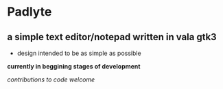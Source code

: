 # Padlyte

## a simple text editor/notepad written in vala gtk3


* design intended to be as simple as possible




**currently in beggining stages of development**

*contributions to code welcome*

